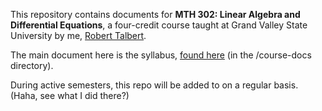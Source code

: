 This repository contains documents for **MTH 302: Linear Algebra and Differential Equations**, a four-credit course taught at Grand Valley State University by me, [Robert Talbert](http://rtalbert.org).

The main document here is the syllabus, [found here](https://github.com/RobertTalbert/linalg-diffeq/blob/473a802003c0741f639844541e733244ad0bc108/course-docs/mth302-w23-syllabus.md) (in the /course-docs directory). 

During active semesters, this repo will be added to on a regular basis. (Haha, see what I did there?)